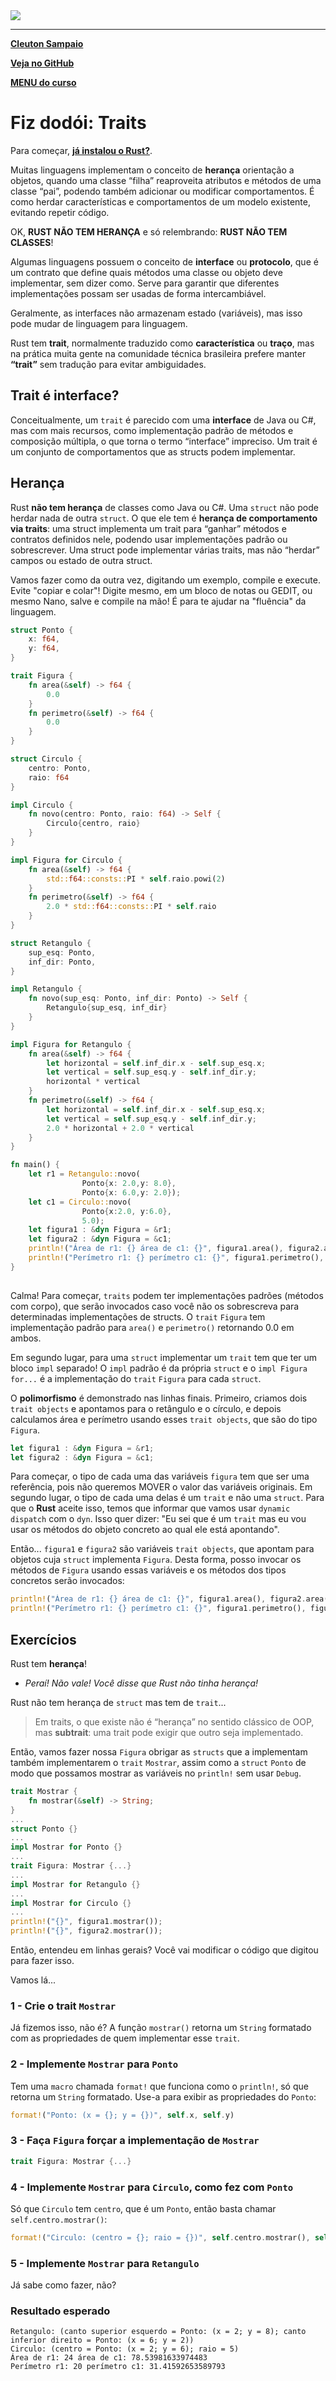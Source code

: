 <img src="../../logo.png" heigth=300>

---

[**Cleuton Sampaio**](https://linkedin.com/in/cleutonsampaio)

[**Veja no GitHub**](https://https://github.com/cleuton/rustingcrab/tree/main/rustkindergarten)

[**MENU do curso**](../../README.md)

# Fiz dodói: Traits

Para começar, [**já instalou o Rust?**](https://www.mycompiler.io/pt/new/rust).

Muitas linguagens implementam o conceito de **herança** orientação a objetos, quando uma classe “filha” reaproveita atributos e métodos de uma classe “pai”, podendo também adicionar ou modificar comportamentos. É como herdar características e comportamentos de um modelo existente, evitando repetir código.

OK, **RUST NÃO TEM HERANÇA** e só relembrando: **RUST NÃO TEM CLASSES**!

Algumas linguagens possuem o conceito de **interface** ou **protocolo**, que é um contrato que define quais métodos uma classe ou objeto deve implementar, sem dizer como. Serve para garantir que diferentes implementações possam ser usadas de forma intercambiável.

Geralmente, as interfaces não armazenam estado (variáveis), mas isso pode mudar de linguagem para linguagem. 

Rust tem **trait**, normalmente traduzido como **característica** ou **traço**, mas na prática muita gente na comunidade técnica brasileira prefere manter **“trait”** sem tradução para evitar ambiguidades.

## Trait é interface?

Conceitualmente, um `trait` é parecido com uma **interface** de Java ou C#, mas com mais recursos, como implementação padrão de métodos e composição múltipla, o que torna o termo “interface” impreciso. Um trait é um conjunto de comportamentos que as structs podem implementar.

## Herança

Rust **não tem herança** de classes como Java ou C#. Uma `struct` não pode herdar nada de outra `struct`.
O que ele tem é **herança de comportamento via traits**: uma struct implementa um trait para “ganhar” métodos e contratos definidos nele, podendo usar implementações padrão ou sobrescrever. Uma struct pode implementar várias traits, mas não “herdar” campos ou estado de outra struct.

Vamos fazer como da outra vez, digitando um exemplo, compile e execute. Evite "copiar e colar"! Digite mesmo, em um bloco de notas ou GEDIT, ou mesmo Nano, salve e compile na mão! É para te ajudar na "fluência" da linguagem.

```rust
struct Ponto {
    x: f64,
    y: f64,
}

trait Figura {
    fn area(&self) -> f64 {
        0.0
    }
    fn perimetro(&self) -> f64 {
        0.0
    }
}

struct Circulo {
    centro: Ponto,
    raio: f64
}

impl Circulo {
    fn novo(centro: Ponto, raio: f64) -> Self {
        Circulo{centro, raio}
    }
}

impl Figura for Circulo {
    fn area(&self) -> f64 {
        std::f64::consts::PI * self.raio.powi(2)
    }
    fn perimetro(&self) -> f64 {
        2.0 * std::f64::consts::PI * self.raio
    }
}

struct Retangulo {
    sup_esq: Ponto,
    inf_dir: Ponto,
}

impl Retangulo {
    fn novo(sup_esq: Ponto, inf_dir: Ponto) -> Self {
        Retangulo{sup_esq, inf_dir}
    }
}

impl Figura for Retangulo {
    fn area(&self) -> f64 {
        let horizontal = self.inf_dir.x - self.sup_esq.x;
        let vertical = self.sup_esq.y - self.inf_dir.y;
        horizontal * vertical
    }
    fn perimetro(&self) -> f64 {
        let horizontal = self.inf_dir.x - self.sup_esq.x;
        let vertical = self.sup_esq.y - self.inf_dir.y;
        2.0 * horizontal + 2.0 * vertical
    }
}

fn main() {
    let r1 = Retangulo::novo(
                Ponto{x: 2.0,y: 8.0}, 
                Ponto{x: 6.0,y: 2.0});
    let c1 = Circulo::novo(
                Ponto{x:2.0, y:6.0},
                5.0);
    let figura1 : &dyn Figura = &r1;
    let figura2 : &dyn Figura = &c1;
    println!("Área de r1: {} área de c1: {}", figura1.area(), figura2.area());
    println!("Perímetro r1: {} perímetro c1: {}", figura1.perimetro(), figura2.perimetro());
}
        
```

Calma! Para começar, `traits` podem ter implementações padrões (métodos com corpo), que serão invocados caso você não os sobrescreva para determinadas implementações de structs. O `trait` `Figura` tem implementação padrão para `area()` e `perimetro()` retornando 0.0 em ambos. 

Em segundo lugar, para uma `struct` implementar um `trait` tem que ter um bloco `impl` separado! O `impl` padrão é da própria `struct` e o `impl Figura for...` é a implementação do `trait` `Figura` para cada `struct`.

O **polimorfismo** é demonstrado nas linhas finais. Primeiro, criamos dois `trait objects` e apontamos para o retângulo e o círculo, e depois calculamos área e perímetro usando esses `trait objects`, que são do tipo `Figura`.

```rust
let figura1 : &dyn Figura = &r1;
let figura2 : &dyn Figura = &c1;
```

Para começar, o tipo de cada uma das variáveis `figura` tem que ser uma referência, pois não queremos MOVER o valor das variáveis originais. Em segundo lugar, o tipo de cada uma delas é um `trait` e não uma `struct`. Para que o **Rust** aceite isso, temos que informar que vamos usar `dynamic dispatch` com o `dyn`. Isso quer dizer: "Eu sei que é um `trait` mas eu vou usar os métodos do objeto concreto ao qual ele está apontando". 

Então... `figura1` e `figura2` são variáveis `trait objects`, que apontam para objetos cuja `struct` implementa `Figura`. Desta forma, posso invocar os métodos de `Figura` usando essas variáveis e os métodos dos tipos concretos serão invocados: 

```rust
println!("Área de r1: {} área de c1: {}", figura1.area(), figura2.area());
println!("Perímetro r1: {} perímetro c1: {}", figura1.perimetro(), figura2.perimetro());
```

## Exercícios

Rust tem **herança**!

- *Peraí! Não vale! Você disse que Rust não tinha herança!*

Rust não tem herança de `struct` mas tem de `trait`...

> Em traits, o que existe não é “herança” no sentido clássico de OOP, mas **subtrait**: uma trait pode exigir que outro seja implementado.

Então, vamos fazer nossa `Figura` obrigar as `structs` que a implementam também implementarem o `trait` `Mostrar`, assim como a `struct` `Ponto` de modo que possamos mostrar as variáveis no `println!` sem usar `Debug`. 

```rust
trait Mostrar {
    fn mostrar(&self) -> String;
}
...
struct Ponto {}
...
impl Mostrar for Ponto {}
...
trait Figura: Mostrar {...}
...
impl Mostrar for Retangulo {}
...
impl Mostrar for Circulo {}
...
println!("{}", figura1.mostrar());
println!("{}", figura2.mostrar());
```

Então, entendeu em linhas gerais? Você vai modificar o código que digitou para fazer isso. 

Vamos lá...

### 1 - Crie o trait `Mostrar`

Já fizemos isso, não é? A função `mostrar()` retorna um `String` formatado com as propriedades de quem implementar esse `trait`.

### 2 - Implemente `Mostrar` para `Ponto`

Tem uma `macro` chamada `format!` que funciona como o `println!`, só que retorna um `String` formatado. Use-a para exibir as propriedades do `Ponto`: 

```rust
format!("Ponto: (x = {}; y = {})", self.x, self.y)
```

### 3 - Faça `Figura` forçar a implementação de `Mostrar`

```rust
trait Figura: Mostrar {...}
```

### 4 - Implemente `Mostrar` para `Circulo`, como fez com `Ponto`

Só que `Circulo` tem `centro`, que é um `Ponto`, então basta chamar `self.centro.mostrar()`: 

```rust
format!("Circulo: (centro = {}; raio = {})", self.centro.mostrar(), self.raio)
```

### 5 - Implemente `Mostrar` para `Retangulo`

Já sabe como fazer, não? 

### Resultado esperado

```shell
Retangulo: (canto superior esquerdo = Ponto: (x = 2; y = 8); canto inferior direito = Ponto: (x = 6; y = 2))
Circulo: (centro = Ponto: (x = 2; y = 6); raio = 5)
Área de r1: 24 área de c1: 78.53981633974483
Perímetro r1: 20 perímetro c1: 31.41592653589793
```